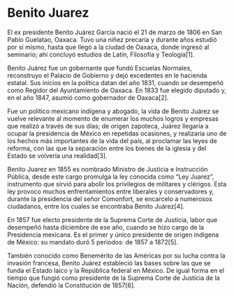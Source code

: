 # Benito Juarez

El ex presidente Benito Juárez García nació el 21 de marzo de 1806 en San Pablo Guelatao, Oaxaca. Tuvo una niñez precaria y durante años estudió por sí mismo, hasta que llegó a la ciudad de Oaxaca, donde ingresó al seminario; ahí concluyó estudios de Latín, Filosofía y Teología[1].

Benito Juárez fue un gobernante que fundó Escuelas Normales, reconstruyo el Palacio de Gobierno y dejó excedentes en le hacienda estatal. Sus inicios en la política datan del año 1831, cuando se desempeñó como Regidor del Ayuntamiento de Oaxaca. En 1833 fue elegido diputado y, en el año 1847, asumió como gobernador de Oaxaca[2].

Fue un político mexicano indígena y abogado, la vida de Benito Juárez se vuelve relevante al momento de enumerar los muchos logros y empresas que realizó a través de sus días; de origen zapoteca, Juárez llegaría a ocupar la presidencia de México en repetidas ocasiones, y realizaría uno de los hechos más importantes de la vida del país, al proclamar las leyes de reforma, con las que la separación entre los bienes de la iglesia y del Estado se volvería una realidad[3].

Benito Juarez en 1855 es nombrado Ministro de Justicia e Instrucción Pública, desde este cargo promulga la ley conocida como “Ley Juarez”, instrumento que sirvió para abolir los privilegios de militares y clérigos. Esta ley provoco muchos enfrentamientos entre liberales y conservadores y, durante la presidencia del señor Comonfort, se encarcelo a numerosos ciudadanos, entre los cuales se encontraba Benito Juárez[4].

En 1857 fue electo presidente de la Suprema Corte de Justicia, labor que desempeñó hasta diciembre de ese año, cuando se hizo cargo de la Presidencia mexicana. Es el primer y único presidente de origen indígena de México: su mandato duró 5 periodos: de 1857 a 1872[5].

También conocido como Benemérito de las Américas por su lucha contra la invasión francesa, Benito Juárez estableció las bases sobre las que se funda el Estado laico y la República federal en México. De igual forma en el tiempo que fungió como presidente de la Suprema Corte de Justicia de la Nación, defendió la Constitución de 1857[6].